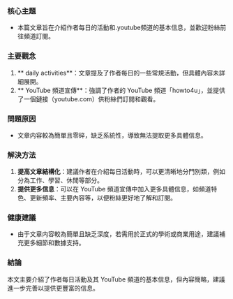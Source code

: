 ### 核心主題  
- 本篇文章旨在介紹作者每日的活動和.youtube頻道的基本信息，並歡迎粉絲前往頻道訂閱。

### 主要觀念  
1. ** daily activities**：文章提及了作者每日的一些常規活動，但具體內容未詳細展開。  
2. ** YouTube 頻道宣傳**：強調了作者的 YouTube 頻道「howto4u」，並提供了一個鏈接（youtube.com）供粉絲們訂閱和觀看。

### 問題原因  
- 文章内容較為簡單且零碎，缺乏系統性，導致無法提取更多具體信息。  

### 解決方法  
1. **提高文章結構化**：建議作者在介紹每日活動時，可以更清晰地分門別類，例如分為工作、學習、休閒等部分。  
2. **提供更多信息**：可以在 YouTube 頻道宣傳中加入更多具體信息，如頻道特色、更新頻率、主要內容等，以便粉絲更好地了解和訂閱。  

### 健康建議  
- 由于文章内容較為簡單且缺乏深度，若需用於正式的學術或商業用途，建議補充更多細節和數據支持。

### 結論  
本文主要介紹了作者每日活動及其 YouTube 頻道的基本信息，但內容簡略，建議進一步完善以提供更豐富的信息。